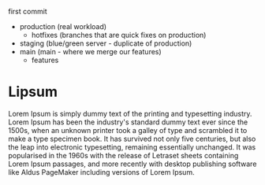 first commit 


- production (real workload)
  - hotfixes (branches that are quick fixes on production)
- staging (blue/green server - duplicate of production)
- main (main - where we merge our features)
    - features  

# Lipsum

Lorem Ipsum is simply dummy text of the printing and typesetting industry. Lorem Ipsum has been the industry's standard dummy text ever since the 1500s, when an unknown printer took a galley of type and scrambled it to make a type specimen book. It has survived not only five centuries, but also the leap into electronic typesetting, remaining essentially unchanged. It was popularised in the 1960s with the release of Letraset sheets containing Lorem Ipsum passages, and more recently with desktop publishing software like Aldus PageMaker including versions of Lorem Ipsum.